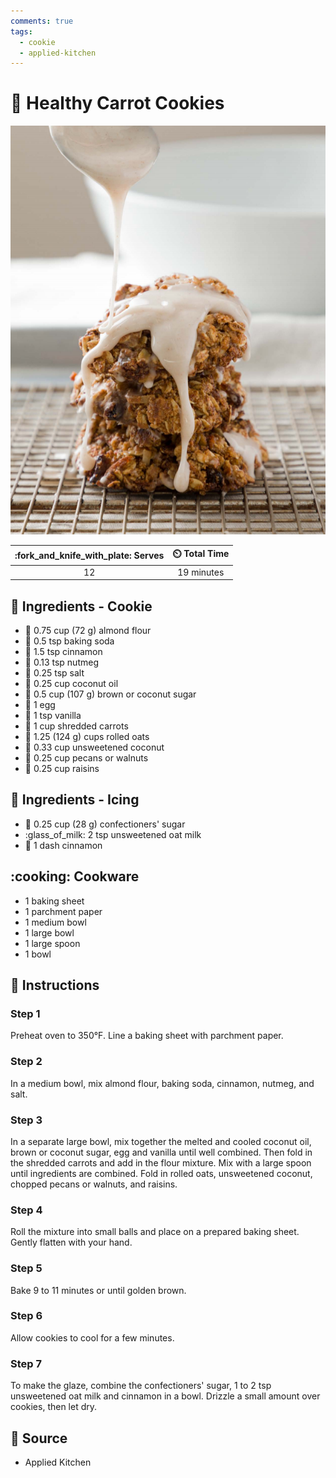 ```yaml
---
comments: true
tags:
  - cookie
  - applied-kitchen
---
```

# :carrot: Healthy Carrot Cookies

![Healthy Carrot Cookies](../assets/images/healthy-carrot-cookies.png)

| :fork_and_knife_with_plate: Serves | :timer_clock: Total Time |
|:----------------------------------:|:-----------------------: |
| 12 | 19 minutes |

## :salt: Ingredients - Cookie

- :ear_of_rice: 0.75 cup (72 g) almond flour
- :cup_with_straw: 0.5 tsp baking soda
- :custard: 1.5 tsp cinnamon
- :chestnut: 0.13 tsp nutmeg
- :salt: 0.25 tsp salt
- :coconut: 0.25 cup coconut oil
- :maple_leaf: 0.5 cup (107 g) brown or coconut sugar
- :egg: 1 egg
- :icecream: 1 tsp vanilla
- :carrot: 1 cup shredded carrots
- :ear_of_rice: 1.25 (124 g) cups rolled oats
- :coconut: 0.33 cup unsweetened coconut
- :chestnut: 0.25 cup pecans or walnuts
- :grapes: 0.25 cup raisins

## :salt: Ingredients - Icing

- :candy: 0.25 cup (28 g) confectioners' sugar
- :glass_of_milk: 2 tsp unsweetened oat milk
- :custard: 1 dash cinnamon

## :cooking: Cookware

- 1 baking sheet
- 1 parchment paper
- 1 medium bowl
- 1 large bowl
- 1 large spoon
- 1 bowl

## :pencil: Instructions

### Step 1

Preheat oven to 350°F. Line a baking sheet with parchment paper.

### Step 2

In a medium bowl, mix almond flour, baking soda, cinnamon, nutmeg, and salt.

### Step 3

In a separate large bowl, mix together the melted and cooled coconut oil, brown or coconut sugar, egg and vanilla until
well combined. Then fold in the shredded carrots and add in the flour mixture. Mix with a large spoon until ingredients
are combined. Fold in rolled oats, unsweetened coconut, chopped pecans or walnuts, and raisins.

### Step 4

Roll the mixture into small balls and place on a prepared baking sheet. Gently flatten with your hand.

### Step 5

Bake 9 to 11 minutes or until golden brown.

### Step 6

Allow cookies to cool for a few minutes.

### Step 7

To make the glaze, combine the confectioners' sugar, 1 to 2 tsp unsweetened oat milk and cinnamon in a bowl. Drizzle a
small amount over cookies, then let dry.

## :link: Source

- Applied Kitchen
